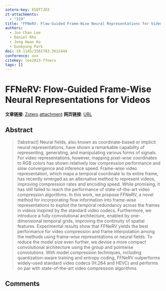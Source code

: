 ```yaml
---
zotero-key: EGQT7JD3
zt-attachments:
  - "319"
title: "FFNeRV: Flow-Guided Frame-Wise Neural Representations for Videos"
authors:
  - Joo Chan Lee
  - Daniel Rho
  - Jong Hwan Ko
  - Eunbyung Park
doi: 10.1145/3581783.3612444
conference: xxx
citekey: lee2023-ffnerv
tags: []
---
```

# FFNeRV: Flow-Guided Frame-Wise Neural Representations for Videos

**文章链接**: [Zotero](zotero://select/library/items/EGQT7JD3) [attachment](<file:///home/ilot/Zotero/storage/G4LY5ZW2/Lee%20%E7%AD%89%20-%202023%20-%20FFNeRV%20Flow-Guided%20Frame-Wise%20Neural%20Representati.pdf>)
**网页链接**: [URL](http://arxiv.org/abs/2212.12294)
## Abstract

>[!abstract]
>Neural fields, also known as coordinate-based or implicit neural representations, have shown a remarkable capability of representing, generating, and manipulating various forms of signals. For video representations, however, mapping pixel-wise coordinates to RGB colors has shown relatively low compression performance and slow convergence and inference speed. Frame-wise video representation, which maps a temporal coordinate to its entire frame, has recently emerged as an alternative method to represent videos, improving compression rates and encoding speed. While promising, it has still failed to reach the performance of state-of-the-art video compression algorithms. In this work, we propose FFNeRV, a novel method for incorporating flow information into frame-wise representations to exploit the temporal redundancy across the frames in videos inspired by the standard video codecs. Furthermore, we introduce a fully convolutional architecture, enabled by one-dimensional temporal grids, improving the continuity of spatial features. Experimental results show that FFNeRV yields the best performance for video compression and frame interpolation among the methods using frame-wise representations or neural fields. To reduce the model size even further, we devise a more compact convolutional architecture using the group and pointwise convolutions. With model compression techniques, including quantization-aware training and entropy coding, FFNeRV outperforms widely-used standard video codecs (H.264 and HEVC) and performs on par with state-of-the-art video compression algorithms.

## Comments

